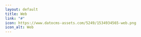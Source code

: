 ```yaml
---
layout: default
title: Web
link: "#"
icon: https://www.datocms-assets.com/5249/1534934565-web.png
icon_alt: Web
---
```


